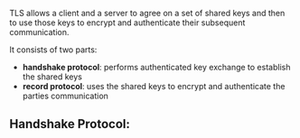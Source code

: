 TLS allows a client and a server to agree on a set of shared keys and then to use those keys to encrypt and authenticate their subsequent communication. 

It consists of two parts: 
- **handshake protocol**: performs authenticated key exchange to establish the shared keys
- **record protocol**: uses the shared keys to encrypt and authenticate the parties communication

## Handshake Protocol:



